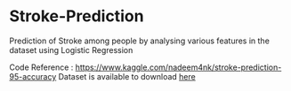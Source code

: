 # Stroke-Prediction
Prediction of Stroke among people by analysing various features in the dataset using Logistic Regression

Code Reference : https://www.kaggle.com/nadeem4nk/stroke-prediction-95-accuracy
Dataset is available to download [here](https://www.kaggle.com/fedesoriano/stroke-prediction-dataset)
